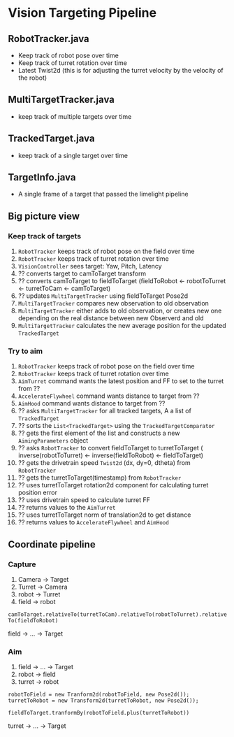 # Vision Targeting Pipeline
## RobotTracker.java
- Keep track of robot pose over time
- Keep track of turret rotation over time
- Latest Twist2d (this is for adjusting the turret velocity by the velocity of the robot)

## MultiTargetTracker.java
- keep track of multiple targets over time

## TrackedTarget.java
- keep track of a single target over time

## TargetInfo.java
- A single frame of a target that passed the limelight pipeline



## Big picture view
### Keep track of targets
1. `RobotTracker` keeps track of robot pose on the field over time
2. `RobotTracker` keeps track of turret rotation over time
3. `VisionController` sees target: Yaw, Pitch, Latency
4. ?? converts target to camToTarget transform
5. ?? converts camToTarget to fieldToTarget (fieldToRobot <- robotToTurret <- turretToCam <- camToTarget)
6. ?? updates `MultiTargetTracker` using fieldToTarget Pose2d
7. `MultiTargetTracker` compares new observation to old observation
8. `MultiTargetTracker` either adds to old observation, or creates new one depending on the real distance between new Observerd and old
9. `MultiTargetTracker` calculates the new average position for the updated `TrackedTarget`

### Try to aim
1. `RobotTracker` keeps track of robot pose on the field over time
2. `RobotTracker` keeps track of turret rotation over time
3. `AimTurret` command wants the latest position and FF to set to the turret from ??
4. `AccelerateFlywheel` command wants distance to target from ??
5. `AimHood` command wants distance to target from ??
6. ?? asks `MultiTargetTracker` for all tracked targets, A a list of `TrackedTarget`
7. ?? sorts the `List<TrackedTarget>` using the `TrackedTargetComparator`
8. ?? gets the first element of the list and constructs a new `AimingParameters` object
8. ?? asks `RobotTracker` to convert fieldToTarget to turretToTarget ( inverse(robotToTurret) <- inverse(fieldToRobot) <- fieldToTarget)
10. ?? gets the drivetrain speed `Twist2d` (dx, dy=0, dtheta) from `RobotTracker`
11. ?? gets the turretToTarget(timestamp) from `RobotTracker`
12. ?? uses turretToTarget rotation2d component for calculating turret position error
13. ?? uses drivetrain speed to calculate turret FF
14. ?? returns values to the `AimTurret`
15. ?? uses turretToTarget norm of translation2d to get distance
16. ?? returns values to `AccelerateFlywheel` and `AimHood`

## Coordinate pipeline
### Capture
1. Camera -> Target
2. Turret -> Camera
3. robot -> Turret
4. field -> robot

 `camToTarget.relativeTo(turretToCam).relativeTo(robotToTurret).relativeTo(fieldToRobot)`

field -> ... -> Target

### Aim
1. field -> ... -> Target
2. robot -> field
3. turret -> robot

```
robotToField = new Tranform2d(robotToField, new Pose2d());
turretToRobot = new Transform2d(turretToRobot, new Pose2d());
```
`fieldToTarget.tranformBy(robotToField.plus(turretToRobot))`

turret -> ... -> Target